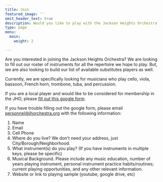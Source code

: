 ```yaml
---
title: Join
featured_image: ''
omit_header_text: true
description: Would you like to play with the Jackson Heights Orchestra?
type: page
menu:
  main:
    weight: 2

---
```


Are you interested in joining the Jackson Heights Orchestra? We are looking to fill out our roster of instruments for all the repertoire we hope to play. But, we are also looking to build our list of available substitutes players as well.

Currently, we are specifically looking for musicians who play cello, viola, bassoon, French horn, trombone, tuba, and percussion.

If you are a local player and would like to be considered for membership in the
JHO, please [fill out this google form](https://forms.gle/MbvvevQJM4ubKcUQA).

If you have trouble filling out the google form, please email [personnel@jhorchestra.org](mailto:personnel@jhorchestra.org) with the following information:

1. Name
2. Email
3. Cell Phone
4. Where do you live? We don't need your address, just City/Borough/Neighborhood.
5. What instrument(s) do you play? (If you have instruments in multiple keys, please be specific)
6. Musical Background. Please include any music education, number of years playing instrument, personal instrument practice habits/routines; current playing opportunities, and any other relevant information.
7. Website or link to playing sample (youtube, google drive, etc)
